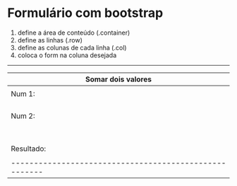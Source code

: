 # Formulário com bootstrap

1. define a área de conteúdo (.container)
2. define as linhas (.row)
3. define as colunas de cada linha (.col)
4. coloca o form na coluna desejada


--------------------------------------------------------
|                    Somar dois valores                |
|------------------------------------------------------|
|                                                      |
|                  Num 1:                              |
|                  |----------------|                  |
|                  |                |                  |
|                  |----------------|                  |
|                                                      |
|                  Num 2:                              |
|                  |----------------|                  |
|                  |                |                  |
|                  |----------------|                  |
|                                                      |
|                  |----------------|                  |
|                  |      Somar     |                  |
|                  |----------------|                  |
|                                                      |
|                  Resultado:                          |
|                                                      |
|------------------------------------------------------|



